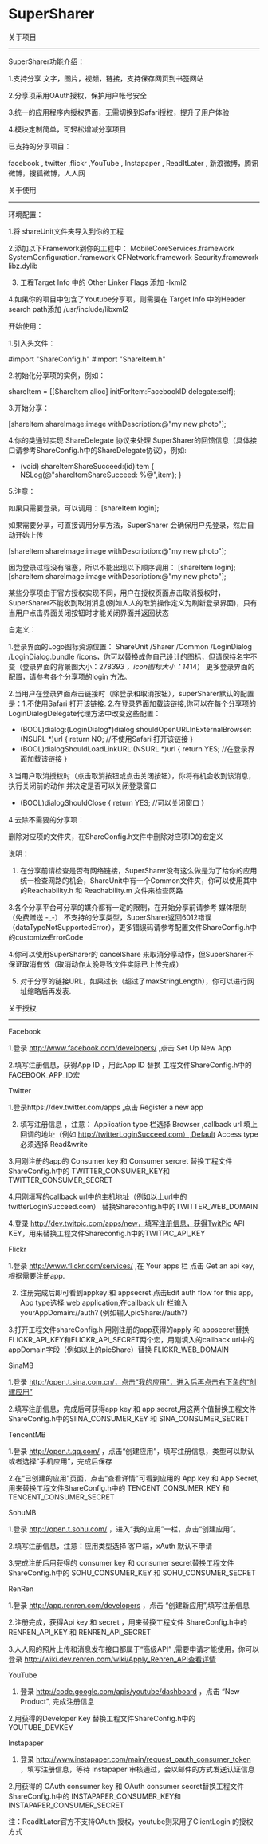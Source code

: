 SuperSharer
===========

关于项目
*********************************************************************************************************************

SuperSharer功能介绍：

1.支持分享 文字，图片，视频，链接，支持保存网页到书签网站

2.分享项采用OAuth授权，保护用户帐号安全

3.统一的应用程序内授权界面，无需切换到Safari授权，提升了用户体验

4.模块定制简单，可轻松增减分享项目

已支持的分享项目：

facebook , twitter ,flickr ,YouTube , Instapaper , ReadItLater , 新浪微博，腾讯微博，搜狐微博，人人网 


关于使用
*********************************************************************************************************************

环境配置：

1.将 shareUnit文件夹导入到你的工程

2.添加以下Framework到你的工程中：
  						MobileCoreServices.framework
							SystemConfiguration.framework
							CFNetwork.framework
							Security.framework
							libz.dylib
							
3. 工程Target Info 中的 Other Linker Flags 添加 -lxml2
							
4.如果你的项目中包含了Youtube分享项，则需要在 Target Info 中的Header search path添加 /usr/include/libxml2


开始使用：

1.引入头文件：

#import "ShareConfig.h"
#import "ShareItem.h"

2.初始化分享项的实例，例如：

shareItem  = [[ShareItem alloc] initForItem:FacebookID delegate:self];

3.开始分享：

[shareItem shareImage:image withDescription:@"my new photo"];

4.你的类通过实现 ShareDelegate 协议来处理 SuperSharer的回馈信息（具体接口请参考ShareConfig.h中的ShareDelegate协议），例如:

- (void) shareItemShareSucceed:(id)item
{
	NSLog(@"shareItemShareSucceed: %@",item);
}

5.注意：

如果只需要登录，可以调用：
[shareItem login];

如果需要分享，可直接调用分享方法，SuperSharer 会确保用户先登录，然后自动开始上传 

[shareItem shareImage:image withDescription:@"my new photo"];

因为登录过程没有阻塞，所以不能出现以下顺序调用：
[shareItem login];
[shareItem shareImage:image withDescription:@"my new photo"];

某些分享项由于官方授权实现不同，用户在授权页面点击取消授权时，SuperSharer不能收到取消消息(例如人人的取消操作定义为刷新登录界面)，只有当用户点击界面关闭按钮时才能关闭界面并返回状态


自定义：

1.登录界面的Logo图标资源位置： ShareUnit /Sharer /Common /LoginDialog /LoginDialog.bundle /icons，你可以替换成你自己设计的图标，但请保持名字不变（登录界面的背景图大小：278*393 ，icon图标大小：14*14） 更多登录界面的配置，请参考各个分享项的login 方法。

2.当用户在登录界面点击链接时（除登录和取消按钮），superSharer默认的配置是：1.不使用Safari 打开该链接. 2.在登录界面加载该链接,你可以在每个分享项的LoginDialogDelegate代理方法中改变这些配置：

- (BOOL)dialog:(LoginDialog*)dialog shouldOpenURLInExternalBrowser:(NSURL *)url
{
	return NO;  //不使用Safari 打开该链接
}
- (BOOL)dialogShouldLoadLinkURL:(NSURL *)url
{
	return YES; //在登录界面加载该链接
}

3.当用户取消授权时（点击取消按钮或点击关闭按钮），你将有机会收到该消息，执行关闭前的动作 并决定是否可以关闭登录窗口

- (BOOL)dialogShouldClose
{
	return YES;  //可以关闭窗口
}

4.去除不需要的分享项：
 
删除对应项的文件夹，在ShareConfig.h文件中删除对应项ID的宏定义

说明：

1. 在分享前请检查是否有网络链接，SuperSharer没有这么做是为了给你的应用统一检查网路的机会，ShareUnit中有一个Common文件夹，你可以使用其中的Reachability.h 和 Reachability.m 文件来检查网路


3.各个分享平台可分享的媒介都有一定的限制，在开始分享前请参考 媒体限制（免费赠送 -_-）
不支持的分享类型，SuperSharer返回6012错误（dataTypeNotSupportedError），更多错误码请参考配置文件ShareConfig.h中的customizeErrorCode

4.你可以使用SuperSharer的 cancelShare 来取消分享动作，但SuperSharer不保证取消有效（取消动作太晚导致文件实际已上传完成）

5. 对于分享的链接URL，如果过长（超过了maxStringLength），你可以进行网址缩略后再发表.


关于授权
********************************************************************************************************************

Facebook 

1.登录 http://www.facebook.com/developers/  ,点击  Set Up New App

2.填写注册信息，获得App ID ，用此App ID 替换 工程文件ShareConfig.h中的FACEBOOK_APP_ID宏



Twitter

1.登录https://dev.twitter.com/apps ,点击 Register a new app

2. 填写注册信息 ，注意：
Application type 栏选择 Browser ,callback url 填上回调的地址（例如 http://twitterLoginSucceed.com）,Default Access type必须选择 Read&write

3.用刚注册的app的 Consumer key 和 Consumer sercret 替换工程文件ShareConfig.h中的 TWITTER_CONSUMER_KEY和TWITTER_CONSUMER_SECRET

4.用刚填写的callback url中的主机地址（例如以上url中的twitterLoginSucceed.com）  替换Shareconfig.h中的TWITTER_WEB_DOMAIN

4.登录 http://dev.twitpic.com/apps/new，填写注册信息，获得TwitPic API KEY，用来替换工程文件Shareconfig.h中的TWITPIC_API_KEY



Flickr 

1.登录 http://www.flickr.com/services/ ,在 Your apps 栏 点击 Get an api key,根据需要注册app.

2. 注册完成后即可看到appkey 和 appsecret.点击Edit auth flow for this app, App type选择 web application,在callback ulr 栏输入yourAppDomain://auth? (例如输入picShare://auth?) 

3.打开工程文件shareConfig.h
用刚注册的app获得的apply 和 appsecret替换FLICKR_API_KEY和FLICKR_API_SECRET两个宏，用刚填入的callback url中的appDomain字段（例如以上的picShare）替换 FLICKR_WEB_DOMAIN



SinaMB

1.登录 http://open.t.sina.com.cn/，点击“我的应用”，进入后再点击右下角的“创建应用”

2.填写注册信息，完成后可获得app key  和 app secret,用这两个值替换工程文件ShareConfig.h中的SIINA_CONSUMER_KEY 和 SINA_CONSUMER_SECRET



TencentMB

1.登录 http://open.t.qq.com/ ，点击“创建应用”，填写注册信息，类型可以默认或者选择“手机应用”，完成后保存

2.在“已创建的应用”页面，点击“查看详情”可看到应用的 App key 和 App Secret,用来替换工程文件ShareConfig.h中的 TENCENT_CONSUMER_KEY 和 TENCENT_CONSUMER_SECRET



SohuMB

1.登录 http://open.t.sohu.com/ ，进入“我的应用”一栏，点击“创建应用”。

2.填写注册信息，注意：应用类型选择 客户端，xAuth 默认不申请

3.完成注册后用获得的 consumer key 和 consumer secret替换工程文件 ShareConfig.h中的 SOHU_CONSUMER_KEY 和 SOHU_CONSUMER_SECRET



RenRen

1.登录 http://app.renren.com/developers ，点击 “创建新应用”,填写注册信息

2.注册完成，获得Api key 和 secret ，用来替换工程文件 ShareConfig.h中的 RENREN_API_KEY 和 RENREN_API_SECRET

3.人人网的照片上传和消息发布接口都属于“高级API” ,需要申请才能使用，你可以登录 http://wiki.dev.renren.com/wiki/Apply_Renren_API查看详情


YouTube

1. 登录 http://code.google.com/apis/youtube/dashboard ，点击 “New Product”, 完成注册信息

2.用获得的Developer Key 替换工程文件ShareConfig.h中的 YOUTUBE_DEVKEY



Instapaper

1. 登录 http://www.instapaper.com/main/request_oauth_consumer_token ，填写注册信息，等待 Instapaper 审核通过，会以邮件的方式发送认证信息

2.用获得的 OAuth consumer key 和 OAuth consumer secret替换工程文件 ShareConfig.h中的 INSTAPAPER_CONSUMER_KEY和 INSTAPAPER_CONSUMER_SECRET


注：ReadItLater官方不支持OAuth 授权，youtube则采用了ClientLogin 的授权方式

